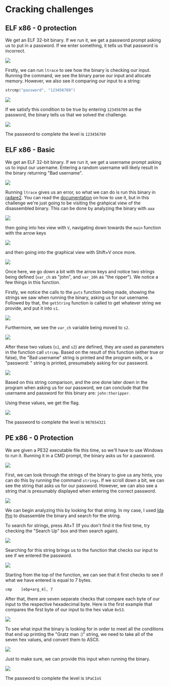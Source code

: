 # Cracking challenges

## ELF x86 - 0 protection

We get an ELF 32-bit binary. If we run it, we get a password prompt asking us to put in a password. If we enter something, it tells us that password is incorrect. 

<img src="images/ch1-1.png">

Firstly, we can run `ltrace` to see how the binary is checking our input. Running the command, we see the binary parse our input and allocate memory. However, we also see it comparing our input to a string: 

```C
strcmp("password", "123456789")
```

<img src="images/ch1-2.png"> 

If we satisfy this condition to be true by entering `123456789` as the password, the binary tells us that we solved the challenge. 

<img src="images/ch1-3.png">

The password to complete the level is `123456789`

## ELF x86 - Basic

We get an ELF 32-bit binary. If we run it, we get a username prompt asking us to input our username. Entering a random username will likely result in the binary returning "Bad username". 

<img src="images/ch2-1.png">

Running `ltrace` gives us an error, so what we can do is run this binary in [radare2](https://github.com/radareorg/radare2). You can read the [documentation](https://readthedocs.org/projects/radare2s-website/downloads/pdf/latest/) on how to use it, but in this challenge we're just going to be visiting the grahpical view of the disassembled binary. This can be done by analyzing the binary with `aaa`

<img src="images/ch2-2.png">

then going into hex view with `V`, navigating down towards the `main` function with the arrow keys

<img src="images/ch2-3.png">

and then going into the graphical view with Shift+V once more. 

<img src="images/ch2-4.png">

Once here, we go down a bit with the arrow keys and notice two strings being defined (`var_ch` as "john", and `var_10h` as "the ripper"). We notice a few things in this function. 

Firstly, we notice the calls to the `puts` function being made, showing the strings we saw when running the binary, asking us for our username. Followed by that, the `getString` function is called to get whatever string we provide, and put it into `s1`. 

<img src="images/ch2-5.png">

Furthermore, we see the `var_ch` variable being moved to `s2`. 

<img src="images/ch2-6.png">

After these two values (`s1`, and `s2`) are defined, they are used as parameters in the function call `strcmp`. Based on the result of this function (either true or false), the "Bad username" string is printed and the program exits, or a "password: " string is printed, presumabely asking for our password. 

<img src="images/ch2-7.png">

Based on this string comparison, and the one done later down in the program when asking us for our password, we can conclude that the username and password for this binary are: `john:theripper`.

Using these values, we get the flag. 

<img src="images/ch2-8.png">

The password to complete the level is `987654321`

## PE x86 - 0 Protection

We are given a PE32 executable file this time, so we'll have to use Windows to run it. Running it in a CMD prompt, the binary asks us for a password. 

<img src="images/ch15-1.png">

First, we can look through the strings of the binary to give us any hints, you can do this by running the command `strings`. If we scroll down a bit, we can see the string that asks us for our password. However, we can also see a string that is presumably displayed when entering the correct password. 

<img src="images/ch15-2.png">

We can begin analyzing this by looking for that string. In my case, I used [Ida Pro](https://www.hex-rays.com/products/ida/) to disassemble the binary and search for the string. 

To search for strings, press Alt+T (If you don't find it the first time, try checking the "Search Up" box and then search again).

<img src="images/ch15-3.png">

Searching for this string brings us to the function that checks our input to see if we entered the password. 

<img src="images/ch15-4.png">

Starting from the top of the function, we can see that it first checks to see if what we have entered is equal to 7 bytes. 

```assembly_x86
cmp    [ebp+arg_4], 7
```

After that, there are seven separate checks that compare each byte of our input to the respective hexadecimal byte. Here is the first example that compares the first byte of our input to the hex value `0x53`.

<img src="images/ch15-5.png">

To see what input the binary is looking for in order to meet all the conditions that end up printing the "Gratz man :)" string, we need to take all of the seven hex values, and convert them to ASCII.

<img src="images/ch15-6.png">

Just to make sure, we can provide this input when running the binary.

<img src="images/ch15-7.png">

The password to complete the level is `SPaCIoS`